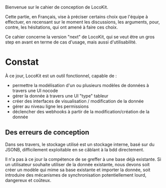 Bienvenue sur le cahier de conception de LocoKit.

Cette partie, en Français, vise à préciser
certains choix que l'équipe à effectuer,
en recensant sur le moment les discussions,
les arguments, pour, contre, les hésitations,
qui ont amené à faire ces choix.

Ce cahier concerne la version "next" de LocoKit,
qui se veut être un gros step en avant
en terme de cas d'usage,
mais aussi d'utilisabilité.

# Constat

À ce jour, LocoKit est un outil fonctionnel, capable de :
* permettre la modélisation d'un ou plusieurs modèles de données à travers une UI nocode
* gérer la donnée à travers une UI "type" tableur
* créer des interfaces de visualisation / modification de la donnée
* gérer au niveau ligne les permissions
* déclencher des webhooks à partir de la modification/création de la donnée

## Des erreurs de conception

Dans ses travers, le stockage utilisé est un stockage interne,
basé sur du JSONB, difficilement exploitable
en se câblant à la bdd directement.

Il n'a pas à ce jour la compétence de se greffer à une base déjà existante.
Si un utilisateur souhaite utiliser de la donnée existante,
nous devons soit créer un modèle qui mime sa base existante et importer
la donnée, soit introduire des mécanismes de synchronisation
potentiellement lourd, dangereux et coûteux.
